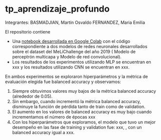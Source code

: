 # tp_aprendizaje_profundo

Integrantes:
BASMADJIAN, Martín Osvaldo
FERNANDEZ, Maria Emilia
 
El repositorio contiene
- Una [notebook desarrollada en Google Colab](https://colab.research.google.com/drive/14TmnnhidXVtJ8tmeZa_jq-A17qTvlDbZ?usp=sharing) con el código correspondiente a dos modelos de redes neuronales desarrollados sobre el dataset del MeLiChallenge del año 2019 ( Modelo de perceptrón multicapa y Modelo de red convolucional).
- Los resultados de los experimentos utilizando MLP se encuentran en xxx y los resultados utilizando CNN se encuentran en xxx.
 
En ambos experimentos se exploraron hiperparámetros y la métrica de evaluación elegida fue balanced accuracy y observamos:
1. Siempre obtuvimos valores muy bajos de la métrica balanced accuracy (alrededor de 0.05).
2. Sin embargo, cuando incrementó la métrica balanced accuracy, disminuye la función de pérdida tanto de train como de validation.
3. El aumento en los valores de balanced accuracy es muy bajo cuando incrementamos el número de épocas xxx
4. Con los hiperparámetros que exploramos, el modelo que tuvo un mejor desempeño en las fase de training y validation fue: xxx, , con un balanced accuracy igual a xxx.
